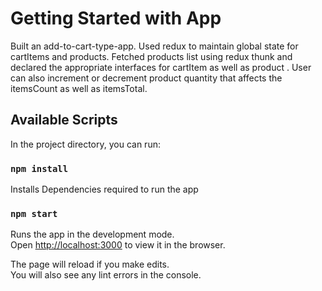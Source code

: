 # Getting Started with App

Built an add-to-cart-type-app. Used redux to maintain global state for cartItems and products. Fetched products list using redux thunk and declared the appropriate interfaces for cartItem as well as product . User can also increment or decrement product quantity that affects the itemsCount as well as itemsTotal.

## Available Scripts

In the project directory, you can run:

### `npm install`

Installs Dependencies required to run the app

### `npm start`

Runs the app in the development mode.\
Open [http://localhost:3000](http://localhost:3000) to view it in the browser.

The page will reload if you make edits.\
You will also see any lint errors in the console.
